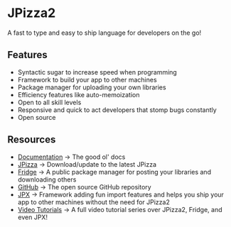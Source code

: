 # JPizza2

A fast to type and easy to ship language for developers on the go!

## Features
- Syntactic sugar to increase speed when programming
- Framework to build your app to other machines
- Package manager for uploading your own libraries
- Efficiency features like auto-memoization
- Open to all skill levels
- Responsive and quick to act developers that stomp bugs constantly
- Open source

## Resources
- [Documentation](https://jpizza.rtfd.io) -> The good ol' docs
- [JPizza](https://bit.ly/3xXW5ci) -> Download/update to the latest JPizza
- [Fridge](https://bit.ly/34C4jcz) -> A public package manager for posting your libraries and downloading others
- [GitHub](github.com/Lemon-Chad/jpizza/) -> The open source GitHub repository
- [JPX](https://bit.ly/jpx) -> Framework adding fun import features and helps you ship your app to other machines without the need for JPizza2
- [Video Tutorials](https://bit.ly/jp2tutorial) -> A full video tutorial series over JPizza2, Fridge, and even JPX!
